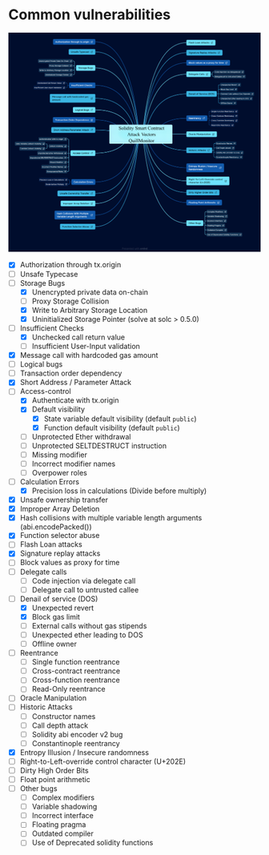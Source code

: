 # Common vulnerabilities

![mind-map](./figures/mind-map.png)

- [x] Authorization through tx.origin
- [ ] Unsafe Typecase
- [ ] Storage Bugs
  - [x] Unencrypted private data on-chain
  - [ ] Proxy Storage Collision
  - [x] Write to Arbitrary Storage Location
  - [x] Uninitialized Storage Pointer (solve at solc > 0.5.0)
- [ ] Insufficient Checks
  - [x] Unchecked call return value
  - [ ] Insufficient User-Input validation
- [x] Message call with hardcoded gas amount
- [ ] Logical bugs
- [ ] Transaction order dependency
- [x] Short Address / Parameter Attack
- [ ] Access-control
  - [x] Authenticate with tx.origin
  - [x] Default visibility
    - [x] State variable default visibility (default `public`)
    - [x] Function default visibility (default `public`)
  - [ ] Unprotected Ether withdrawal
  - [ ] Unprotected SELTDESTRUCT instruction
  - [ ] Missing modifier
  - [ ] Incorrect modifier names
  - [ ] Overpower roles
- [ ] Calculation Errors
  - [x] Precision loss in calculations (Divide before multiply)
- [x] Unsafe ownership transfer
- [x] Improper Array Deletion
- [x] Hash collisions with multiple variable length arguments (abi.encodePacked())
- [x] Function selector abuse
- [ ] Flash Loan attacks
- [x] Signature replay attacks
- [ ] Block values as proxy for time
- [ ] Delegate calls
  - [ ] Code injection via delegate call
  - [ ] Delegate call to untrusted callee
- [ ] Denail of service (DOS)
  - [x] Unexpected revert
  - [x] Block gas limit
  - [ ] External calls without gas stipends
  - [ ] Unexpected ether leading to DOS
  - [ ] Offline owner
- [ ] Reentrance
  - [ ] Single function reentrance
  - [ ] Cross-contract reentrance
  - [ ] Cross-function reentrance
  - [ ] Read-Only reentrance
- [ ] Oracle Manipulation
- [ ] Historic Attacks
  - [ ] Constructor names
  - [ ] Call depth attack
  - [ ] Solidity abi encoder v2 bug
  - [ ] Constantinople reentrancy
- [x] Entropy Illusion / Insecure randomness
- [ ] Right-to-Left-override control character (U+202E)
- [ ] Dirty High Order Bits
- [ ] Float point arithmetic
- [ ] Other bugs
  - [ ] Complex modifiers
  - [ ] Variable shadowing
  - [ ] Incorrect interface
  - [ ] Floating pragma
  - [ ] Outdated compiler
  - [ ] Use of Deprecated solidity functions
